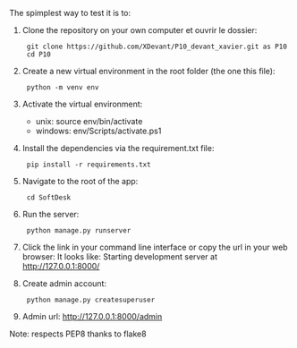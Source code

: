 The spimplest way to test it is to:
1. Clone the repository on your own computer et ouvrir le dossier:

        git clone https://github.com/XDevant/P10_devant_xavier.git as P10
        cd P10

2. Create a new virtual environment in the root folder (the one this file):

        python -m venv env

3. Activate the virtual environment:
    + unix: source env/bin/activate
    + windows: env/Scripts/activate.ps1

4. Install the dependencies via the requirement.txt file:

        pip install -r requirements.txt

5. Navigate to the root of the app:

        cd SoftDesk

6. Run the server:

        python manage.py runserver

7. Click the link in your command line interface or copy the url in your web browser:
    It looks like: Starting development server at http://127.0.0.1:8000/

8. Create admin account:

        python manage.py createsuperuser

9. Admin url: http://127.0.0.1:8000/admin

Note: respects PEP8 thanks to flake8